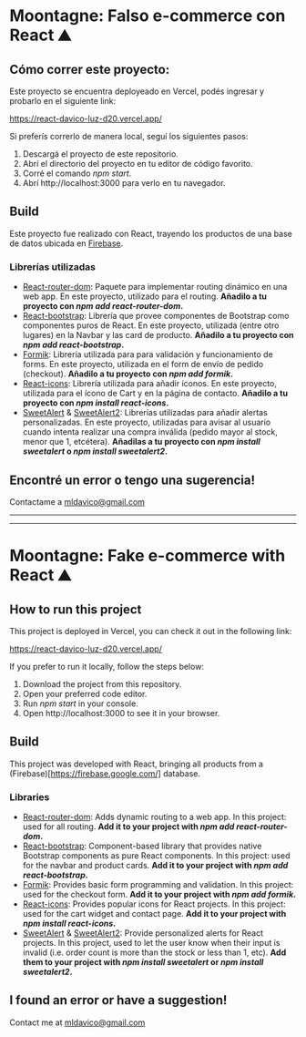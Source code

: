 # Moontagne: Falso e-commerce con React ⛰️

## Cómo correr este proyecto:
Este proyecto se encuentra deployeado en Vercel, podés ingresar y probarlo en el siguiente link:

https://react-davico-luz-d20.vercel.app/

Si preferís correrlo de manera local, seguí los siguientes pasos:
1. Descargá el proyecto de este repositorio.
2. Abrí el directorio del proyecto en tu editor de código favorito.
3. Corré el comando *npm start*.
4. Abrí http://localhost:3000 para verlo en tu navegador.

## Build
Este proyecto fue realizado con React, trayendo los productos de una base de datos ubicada en [Firebase](https://firebase.google.com/).
### Librerías utilizadas
* [React-router-dom](https://v5.reactrouter.com/web/guides/quick-start): Paquete para implementar routing dinámico en una web app. En este proyecto, utilizado para el routing. **Añadilo a tu proyecto con *npm add react-router-dom*.**
* [React-bootstrap](https://react-bootstrap.github.io/): Librería que provee componentes de Bootstrap como componentes puros de React. En este proyecto, utilizada (entre otro lugares) en la Navbar y las card de producto. **Añadilo a tu proyecto con *npm add react-bootstrap*.**
* [Formik](https://formik.org/): Librería utilizada para para validación y funcionamiento de forms. En este proyecto, utilizada en el form de envío de pedido (checkout). **Añadilo a tu proyecto con *npm add formik*.**
* [React-icons](https://react-icons.github.io/react-icons/): Librería utilizada para añadir íconos. En este proyecto, utilizada para el ícono de Cart y en la página de contacto. **Añadilo a tu proyecto con *npm install react-icons*.**
* [SweetAlert](https://sweetalert.js.org/guides/) & [SweetAlert2](https://sweetalert2.github.io/): Librerías utilizadas para añadir alertas personalizadas. En este proyecto, utilizadas para avisar al usuario cuando intenta realizar una compra inválida (pedido mayor al stock, menor que 1, etcétera). **Añadilas a tu proyecto con *npm install sweetalert* o *npm install sweetalert2*.**

## Encontré un error o tengo una sugerencia!
Contactame a mldavico@gmail.com

***
***

# Moontagne: Fake e-commerce with React ⛰️

## How to run this project
This project is deployed in Vercel, you can check it out in the following link:

https://react-davico-luz-d20.vercel.app/

If you prefer to run it locally, follow the steps below:
1. Download the project from this repository.
2. Open your preferred code editor.
3. Run *npm start* in your console.
4. Open http://localhost:3000 to see it in your browser.

## Build
This project was developed with React, bringing all products from a (Firebase)[https://firebase.google.com/] database.
### Libraries
* [React-router-dom](https://v5.reactrouter.com/web/guides/quick-start): Adds dynamic routing to a web app. In this project: used for all routing. **Add it to your project with *npm add react-router-dom*.**
* [React-bootstrap](https://react-bootstrap.github.io/): Component-based library that provides native Bootstrap components as pure React components. In this project: used for the navbar and product cards. **Add it to your project with *npm add react-bootstrap*.**
* [Formik](https://formik.org/): Provides basic form programming and validation. In this project: used for the checkout form. **Add it to your project with *npm add formik*.**
* [React-icons](https://react-icons.github.io/react-icons/): Provides popular icons for React projects. In this project: used for the cart widget and contact page. **Add it to your project with *npm install react-icons*.**
* [SweetAlert](https://sweetalert.js.org/guides/) & [SweetAlert2](https://sweetalert2.github.io/): Provide personalized alerts for React projects. In this project, used to let the user know when their input is invalid (i.e. order count is more than the stock or less than 1, etc). **Add them to your project with *npm install sweetalert* or *npm install sweetalert2*.**


## I found an error or have a suggestion!
Contact me at mldavico@gmail.com
